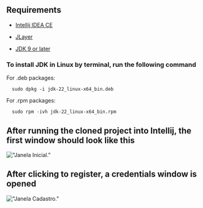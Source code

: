 ## Requirements

 * [Intellij IDEA CE](https://www.jetbrains.com/idea/download/?section=mac)

 * [JLayer](https://www.mvnrepository.com/artifact/javazoom/jlayer/1.0.1)

 * [JDK 9 or later](https://www.oracle.com/br/java/technologies/downloads/)

### To install JDK in Linux by terminal, run the following command

For .deb packages:
```
  sudo dpkg -i jdk-22_linux-x64_bin.deb
```

For .rpm packages:
```
  sudo rpm -ivh jdk-22_linux-x64_bin.rpm
```

## After running the cloned project into Intellij, the first window should look like this

!["Janela Inicial."](https://github.com/user-attachments/assets/fbf1fcff-8bc1-4a54-8941-66d291ce4907)

## After clicking to register, a credentials window is opened

!["Janela Cadastro."](https://github.com/user-attachments/assets/11ebc15c-d03c-487d-a155-00af0e6cdf52)


